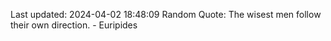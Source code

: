Last updated: 2024-04-02 18:48:09
Random Quote: The wisest men follow their own direction. - Euripides